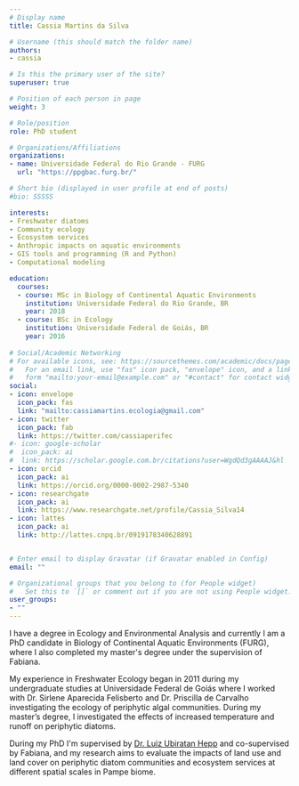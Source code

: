 ```yaml
---
# Display name
title: Cassia Martins da Silva

# Username (this should match the folder name)
authors:
- cassia

# Is this the primary user of the site?
superuser: true

# Position of each person in page
weight: 3

# Role/position
role: PhD student 

# Organizations/Affiliations
organizations:
- name: Universidade Federal do Rio Grande - FURG
  url: "https://ppgbac.furg.br/"

# Short bio (displayed in user profile at end of posts)
#bio: SSSSS

interests:
- Freshwater diatoms
- Community ecology
- Ecosystem services
- Anthropic impacts on aquatic environments
- GIS tools and programming (R and Python)
- Computational modeling

education:
  courses:
  - course: MSc in Biology of Continental Aquatic Environments
    institution: Universidade Federal do Rio Grande, BR
    year: 2018
  - course: BSc in Ecology
    institution: Universidade Federal de Goiás, BR
    year: 2016
    
# Social/Academic Networking
# For available icons, see: https://sourcethemes.com/academic/docs/page-builder/#icons
#   For an email link, use "fas" icon pack, "envelope" icon, and a link in the
#   form "mailto:your-email@example.com" or "#contact" for contact widget.
social:
- icon: envelope
  icon_pack: fas
  link: "mailto:cassiamartins.ecologia@gmail.com"
- icon: twitter
  icon_pack: fab
  link: https://twitter.com/cassiaperifec 
#- icon: google-scholar
#  icon_pack: ai
#  link: https://scholar.google.com.br/citations?user=WgdQd3gAAAAJ&hl
- icon: orcid
  icon_pack: ai
  link: https://orcid.org/0000-0002-2987-5340
- icon: researchgate
  icon_pack: ai
  link: https://www.researchgate.net/profile/Cassia_Silva14
- icon: lattes
  icon_pack: ai
  link: http://lattes.cnpq.br/0919178340628891


# Enter email to display Gravatar (if Gravatar enabled in Config)
email: ""

# Organizational groups that you belong to (for People widget)
#   Set this to `[]` or comment out if you are not using People widget.
user_groups:
- ""
---
```


I have a degree in Ecology and Environmental Analysis and currently I am a PhD candidate in Biology of Continental Aquatic Environments (FURG), where I also completed my master's degree under the supervision of Fabiana.  

My experience in Freshwater Ecology began in 2011 during my undergraduate studies at Universidade Federal de Goiás where I worked with Dr. Sirlene Aparecida Felisberto and Dr. Priscilla de Carvalho investigating the ecology of periphytic algal communities. During my master’s degree, I investigated the effects of increased temperature and runoff on periphytic diatoms. 

During my PhD I'm supervised by [Dr. Luiz Ubiratan Hepp](https://www.researchgate.net/profile/Luiz_Hepp) and co-supervised by Fabiana, and my research aims to evaluate the impacts of land use and land cover on periphytic diatom communities and ecosystem services at different spatial scales in Pampe biome.

